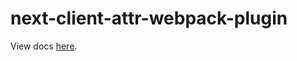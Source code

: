 # next-client-attr-webpack-plugin

View docs [here](https://github.com/jjenzz/next-client-attr-webpack-plugin).
